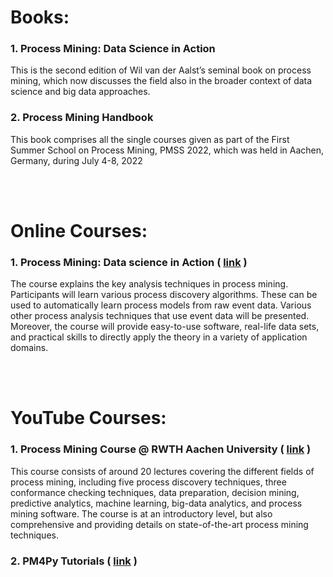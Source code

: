 # <b>Books:</b>
### <b>1. Process Mining: Data Science in Action</b>
This is the second edition of Wil van der Aalst’s seminal book on process mining, which now discusses the field also in the broader context of data science and big data approaches.

### <b>2. Process Mining Handbook</b>
This book comprises all the single courses given as part of the First Summer School on Process Mining, PMSS 2022, which was held in Aachen, Germany, during July 4-8, 2022

<br><br>

# <b>Online Courses:</b>
### <b>1. Process Mining: Data science in Action</b> ( <b>[link](https://www.coursera.org/learn/process-mining)</b> )
The course explains the key analysis techniques in process mining. Participants will learn various process discovery algorithms. These can be used to automatically learn process models from raw event data. Various other process analysis techniques that use event data will be presented. Moreover, the course will provide easy-to-use software, real-life data sets, and practical skills to directly apply the theory in a variety of application domains.

<br><br>

# <b>YouTube Courses:</b>
### <b>1. Process Mining Course @ RWTH Aachen University</b> ( <b>[link](https://youtube.com/playlist?list=PLG_1ZxIPXO0uRZtlYxaLgc62kKfko8QQ6)</b> )
This course consists of around 20 lectures covering the different fields of process mining, including five process discovery techniques, three conformance checking techniques, data preparation, decision mining, predictive analytics, machine learning, big-data analytics, and process mining software. The course is at an introductory level, but also comprehensive and providing details on state-of-the-art process mining techniques.


### <b>2. PM4Py Tutorials</b> ( <b>[link](https://youtube.com/playlist?list=PLkWuoFn9UEb5l41T4CMKPYHyRcL5ojI9Z)</b> )
